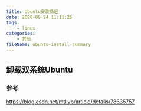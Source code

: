 ```yaml
---
title: Ubuntu安装摘记
date: 2020-09-24 11:11:26
tags:
	- linux
categories:
	- 其他
fileName: ubuntu-install-summary
---
```




## 卸载双系统Ubuntu





### 参考

https://blog.csdn.net/mtllyb/article/details/78635757